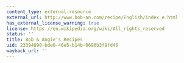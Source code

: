 ```yaml
---
content_type: external-resource
external_url: http://www.bob-an.com/recipe/English/index_e.html
has_external_license_warning: true
license: https://en.wikipedia.org/wiki/All_rights_reserved
status: ''
title: Bob & Angie's Recipes
uid: 23394890-bde0-46e5-b14b-0690b3f9fd46
wayback_url: ''
---
```

